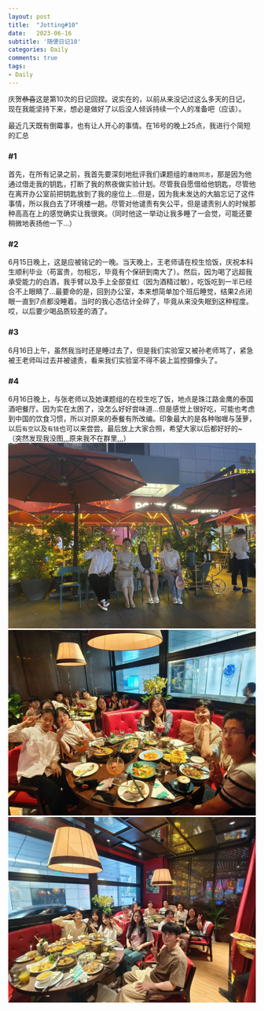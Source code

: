 ```yaml
---
layout: post
title:  "Jotting#10"
date:   2023-06-16
subtitle: '随便日记10'
categories: Daily
comments: true
tags: 
- Daily
---
```


庆贺~~恭喜~~这是第10次的日记回捏。说实在的，以前从来没记过这么多天的日记，现在我能坚持下来，想必是做好了以后没人倾诉持续一个人的准备吧（应该）。

最近几天既有倒霉事，也有让人开心的事情。在16号的晚上25点，我进行个简短的汇总

### #1
首先，在所有记录之前，我首先要深刻地批评我们课题组的`潘姓同志`，那是因为他通过借走我的钥匙，打断了我的熬夜做实验计划。尽管我自愿借给他钥匙，尽管他在离开办公室前把钥匙放到了我的座位上...但是，因为我未发达的大脑忘记了这件事情，所以我白去了环境楼一趟。尽管对他谴责有失公平，但是谴责别人的时候那种高高在上的感觉确实让我很爽。（同时他这一举动让我多睡了一会觉，可能还要稍微地表扬他一下...）

### #2
6月15日晚上，这是应被铭记的一晚。当天晚上，王老师请在校生恰饭，庆祝本科生顺利毕业（苟富贵，勿相忘，毕竟有个保研到南大了）。然后，因为喝了远超我承受能力的白酒，我手臂以及手上全部变红（因为酒精过敏），吃饭吃到一半已经合不上眼睛了...最要命的是，回到办公室，本来想简单加个班后睡觉，结果2点闭眼一直到7点都没睡着。当时的我心态估计全碎了，毕竟从来没失眠到这种程度。哎，以后要少喝品质较差的酒了。

### #3
6月16日上午，虽然我当时还是睡过去了，但是我们实验室又被孙老师骂了，紧急被王老师叫过去并被谴责，看来我们实验室不得不装上监控摄像头了。

### #4
6月16日晚上，与张老师以及她课题组的在校生吃了饭，地点是珠江路金鹰的泰国酒吧餐厅。因为实在太困了，没怎么好好尝味道...但是感觉上很好吃，可能也考虑到中国的饮食习惯，所以对原来的泰餐有所改编。印象最大的是各种咖喱与菠萝，以后`有空`以及`有钱`也可以来尝尝。最后放上大家合照，希望大家以后都好好的~（突然发现我没图,,,原来我不在群里,,,）
![合照1](/assets/img/001.jpg)
![合照2](/assets/img/002.jpg)
![合照3](/assets/img/003.jpg)


